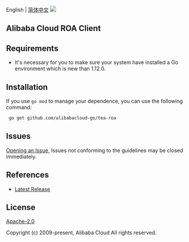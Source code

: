 English | [简体中文](README-CN.md)
![](https://aliyunsdk-pages.alicdn.com/icons/AlibabaCloud.svg)

## Alibaba Cloud ROA Client

## Requirements
- It's necessary for you to make sure your system have installed a Go environment which is new than 1.12.0.

## Installation
If you use `go mod` to manage your dependence, you can use the following command:

```sh
 go get github.com/alibabacloud-go/tea-roa
```

## Issues
[Opening an Issue](https://github.com/aliyun/tea-roa/issues/new), Issues not conforming to the guidelines may be closed immediately.

## References
* [Latest Release](https://github.com/aliyun/tea-roa)

## License
[Apache-2.0](http://www.apache.org/licenses/LICENSE-2.0)

Copyright (c) 2009-present, Alibaba Cloud All rights reserved.